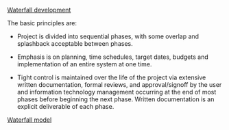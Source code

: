 [Waterfall development](https://en.wikipedia.org/wiki/Software_development_process#Waterfall_development)

The basic principles are:

* Project is divided into sequential phases, with some overlap and splashback acceptable between phases.

* Emphasis is on planning, time schedules, target dates, budgets and implementation of an entire system at one time.

* Tight control is maintained over the life of the project via extensive written documentation, formal reviews, and approval/signoff by the user and information technology management occurring at the end of most phases before beginning the next phase. Written documentation is an explicit deliverable of each phase.



[Waterfall model](https://en.wikipedia.org/wiki/Waterfall_model)